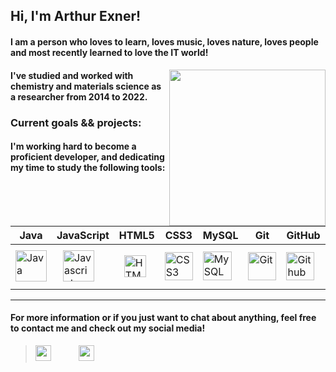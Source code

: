 ## Hi, I'm Arthur Exner!

#### I am a person who loves to learn, loves music, loves nature, loves people and most recently learned to love the IT world! 

<img src="https://ouch-cdn2.icons8.com/ymi5itsPtvHUBuplW45dbVlFPXQCKeympxOxTq_zTXY/rs:fit:256:291/czM6Ly9pY29uczgu/b3VjaC1wcm9kLmFz/c2V0cy9zdmcvMjUz/LzkwMmM5OWMzLTZm/NzYtNDY5OC05ODI5/LWZkNGNmODQwNWJj/Mi5zdmc.png" width="250" align="right">

#### I've studied and worked with chemistry and materials science as a researcher from 2014 to 2022.

### Current goals && projects:

#### I'm working hard to become a proficient developer, and dedicating my time to study the following tools:

Java |JavaScript | HTML5 | CSS3| MySQL | Git | GitHub | Cypress
-----|------------|-------|------|-------|-----|-------|-------
<img src="https://img.icons8.com/color/344/java-coffee-cup-logo--v1.png" width="50" title="Java"> | <img src="https://img.icons8.com/color/344/javascript--v1.png" width="50" title="Javascript" style="padding-left: 10px"> | <img src="https://img.icons8.com/external-those-icons-flat-those-icons/344/external-HTML5-programming-and-development-those-icons-flat-those-icons.png" width="35" title="HTML5" style="padding-left: 8px"> | <img src="https://img.icons8.com/color/344/css3.png" width="45" title="CSS3"> | <img src="https://img.icons8.com/color/344/mysql-logo.png" width="46" title="MySQL"> | <img src="https://img.icons8.com/color/344/git.png" width="45" title="Git" > | <img src="https://img.icons8.com/3d-fluency/344/github.png" width="45" title="Github"> | <img src="https://upload.wikimedia.org/wikipedia/commons/a/a4/Cypress.png" width="65" title="Cypress">

---

#### For more information or if you just want to chat about anything, feel free to contact me and check out my social media!
> <a href="https://www.linkedin.com/in/arthur-exner-63a4431ba/"><img src="https://img.icons8.com/fluency/344/linkedin-2.png" width="25" style="padding-right: 40px"></a>
<a href="https://www.instagram.com/arthur.exner/"><img src="https://img.icons8.com/color/344/instagram-new--v1.png" width="25"></a>
